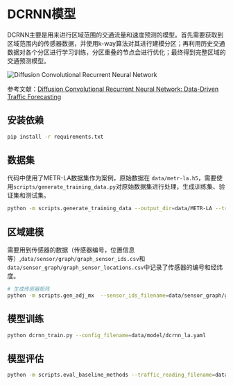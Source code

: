 # DCRNN模型

DCRNN主要是用来进行区域范围的交通流量和速度预测的模型。首先需要获取到区域范围内的传感器数据，并使用k-way算法对其进行建模分区；再利用历史交通数据对各个分区进行学习训练，分区重叠的节点会进行优化；最终得到完整区域的交通预测模型。


![Diffusion Convolutional Recurrent Neural Network](figures/model_architecture.jpg "Model Architecture")

参考文献：[Diffusion Convolutional Recurrent Neural Network: Data-Driven Traffic Forecasting](https://arxiv.org/abs/1707.01926)

## 安装依赖
```bash
pip install -r requirements.txt
```

## 数据集
代码中使用了METR-LA数据集作为案例，原始数据在 `data/metr-la.h5`，需要使用`scripts/generate_training_data.py`对原始数据集进行处理，生成训练集、验证集和测试集。
```bash
python -m scripts.generate_training_data --output_dir=data/METR-LA --traffic_df_filename=data/metr-la.h5
```

## 区域建模
需要用到传感器的数据（传感器编号，位置信息等）,`data/sensor/graph/graph_sensor_ids.csv`和`data/sensor_graph/graph_sensor_locations.csv`中记录了传感器的编号和经纬度。
```bash
# 生成传感器矩阵
python -m scripts.gen_adj_mx  --sensor_ids_filename=data/sensor_graph/graph_sensor_ids.txt --normalized_k=0.1 --output_pkl_filename=data/sensor_graph/adj_mx.pkl
```

## 模型训练
```bash
python dcrnn_train.py --config_filename=data/model/dcrnn_la.yaml
```

## 模型评估
```bash
python -m scripts.eval_baseline_methods --traffic_reading_filename=data/metr-la.h5
```

